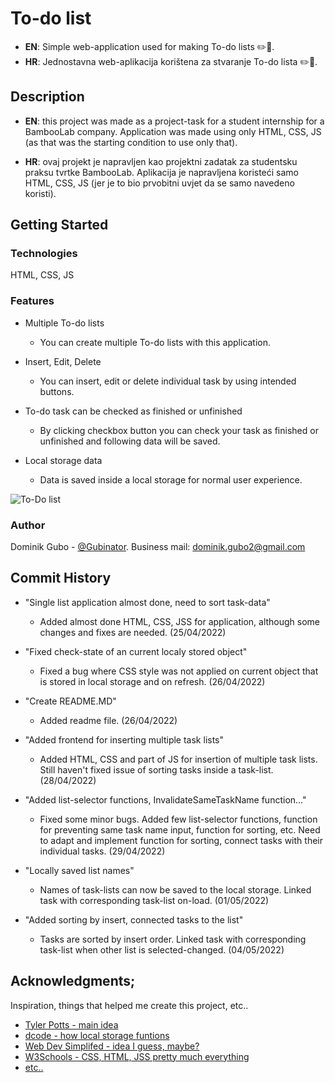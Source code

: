 # To-do list

* **EN**: Simple web-application used for making To-do lists ✏️📝.
* **HR**: Jednostavna web-aplikacija korištena za stvaranje To-do lista ✏️📝.

## Description

* **EN**: 
this project was made as a project-task for a student internship for a BambooLab company. Application was made using only HTML, CSS, JS (as that was the starting condition to use only that).

* **HR**:
ovaj projekt je napravljen kao projektni zadatak za studentsku praksu tvrtke BambooLab. Aplikacija je napravljena koristeći samo HTML, CSS, JS (jer je to bio prvobitni uvjet da se samo navedeno koristi).  



## Getting Started

### Technologies

HTML, CSS, JS

### Features 

* Multiple To-do lists
   * You can create multiple To-do lists with this application.


* Insert, Edit, Delete
   * You can insert, edit or delete individual task by using intended buttons. 


* To-do task can be checked as finished or unfinished
   * By clicking checkbox button you can check your task as finished or unfinished and following data will be saved. 


* Local storage data
   * Data is saved inside a local storage for normal user experience.

![To-Do list](https://i.imgur.com/dXPExxQ.jpg)

### Author

Dominik Gubo - [@Gubinator](https://github.com/Gubinator/).
Business mail: dominik.gubo2@gmail.com

## Commit History

* "Single list application almost done, need to sort task-data"
    * Added almost done HTML, CSS, JSS for application, although some changes and fixes are needed. (25/04/2022)
   
* "Fixed check-state of an current localy stored object"
    * Fixed a bug where CSS style was not applied on current object that is stored in local storage and on refresh. (26/04/2022)
    
* "Create README.MD"
    * Added readme file. (26/04/2022)

* "Added frontend for inserting multiple task lists"
    * Added HTML, CSS and part of JS for insertion of multiple task lists. Still haven't fixed issue of sorting tasks inside a task-list. (28/04/2022)

* "Added list-selector functions, InvalidateSameTaskName function..."
    * Fixed some minor bugs. Added few list-selector functions, function for preventing same task name input, function for sorting, etc. Need to adapt and implement function for sorting, connect tasks with their individual tasks. (29/04/2022)  
    
* "Locally saved list names"
    * Names of task-lists can now be saved to the local storage. Linked task with corresponding task-list on-load. (01/05/2022)  
  
* "Added sorting by insert, connected tasks to the list"
    * Tasks are sorted by insert order. Linked task with corresponding task-list when other list is selected-changed. (04/05/2022)  


## Acknowledgments;

Inspiration, things that helped me create this project, etc..
* [Tyler Potts - main idea](https://www.youtube.com/watch?v=MkESyVB4oUw&ab_channel=TylerPotts)
* [dcode - how local storage funtions](https://www.youtube.com/watch?v=k8yJCeuP6I8&ab_channel=dcode)
* [Web Dev Simplifed - idea I guess, maybe?](https://www.youtube.com/watch?v=W7FaYfuwu70&t=2111s&ab_channel=WebDevSimplified)
* [W3Schools - CSS, HTML, JSS pretty much everything](https://www.w3schools.com/)
* [etc..](https://www.youtube.com/watch?v=_WH6cbwZ5m8&ab_channel=Jombo)

